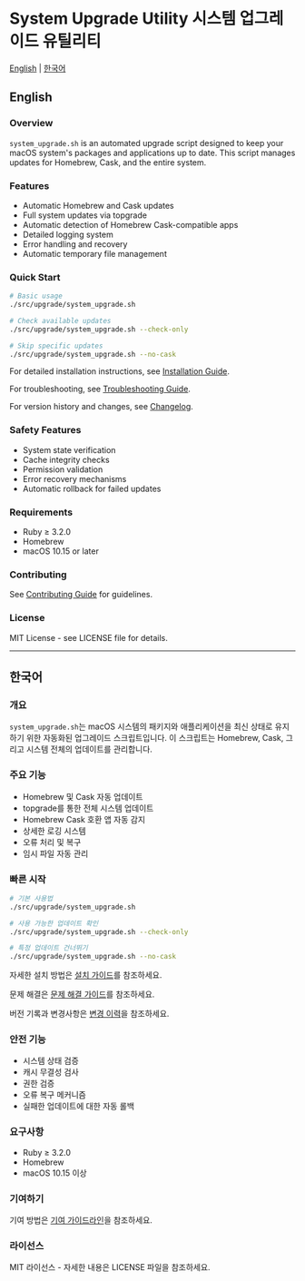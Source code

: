 # System Upgrade Utility 시스템 업그레이드 유틸리티

[English](#english) | [한국어](#korean)

<a id="english"></a>

## English

### Overview

`system_upgrade.sh` is an automated upgrade script designed to keep your macOS system's packages and applications up to date. This script manages updates for Homebrew, Cask, and the entire system.

### Features

- Automatic Homebrew and Cask updates
- Full system updates via topgrade
- Automatic detection of Homebrew Cask-compatible apps
- Detailed logging system
- Error handling and recovery
- Automatic temporary file management

### Quick Start

```bash
# Basic usage
./src/upgrade/system_upgrade.sh

# Check available updates
./src/upgrade/system_upgrade.sh --check-only

# Skip specific updates
./src/upgrade/system_upgrade.sh --no-cask
```

For detailed installation instructions, see [Installation Guide](installation.md).

For troubleshooting, see [Troubleshooting Guide](troubleshooting.md#upgrade).

For version history and changes, see [Changelog](../CHANGELOG.md).

### Safety Features

- System state verification
- Cache integrity checks
- Permission validation
- Error recovery mechanisms
- Automatic rollback for failed updates

### Requirements

- Ruby ≥ 3.2.0
- Homebrew
- macOS 10.15 or later

### Contributing

See [Contributing Guide](../CONTRIBUTING.md) for guidelines.

### License

MIT License - see LICENSE file for details.

---

<a id="korean"></a>

## 한국어

### 개요

`system_upgrade.sh`는 macOS 시스템의 패키지와 애플리케이션을 최신 상태로 유지하기 위한 자동화된 업그레이드 스크립트입니다. 이 스크립트는 Homebrew, Cask, 그리고 시스템 전체의 업데이트를 관리합니다.

### 주요 기능

- Homebrew 및 Cask 자동 업데이트
- topgrade를 통한 전체 시스템 업데이트
- Homebrew Cask 호환 앱 자동 감지
- 상세한 로깅 시스템
- 오류 처리 및 복구
- 임시 파일 자동 관리

### 빠른 시작

```bash
# 기본 사용법
./src/upgrade/system_upgrade.sh

# 사용 가능한 업데이트 확인
./src/upgrade/system_upgrade.sh --check-only

# 특정 업데이트 건너뛰기
./src/upgrade/system_upgrade.sh --no-cask
```

자세한 설치 방법은 [설치 가이드](installation.md)를 참조하세요.

문제 해결은 [문제 해결 가이드](troubleshooting.md#upgrade)를 참조하세요.

버전 기록과 변경사항은 [변경 이력](../CHANGELOG.md)을 참조하세요.

### 안전 기능

- 시스템 상태 검증
- 캐시 무결성 검사
- 권한 검증
- 오류 복구 메커니즘
- 실패한 업데이트에 대한 자동 롤백

### 요구사항

- Ruby ≥ 3.2.0
- Homebrew
- macOS 10.15 이상

### 기여하기

기여 방법은 [기여 가이드라인](../CONTRIBUTING.md)을 참조하세요.

### 라이선스

MIT 라이선스 - 자세한 내용은 LICENSE 파일을 참조하세요.
